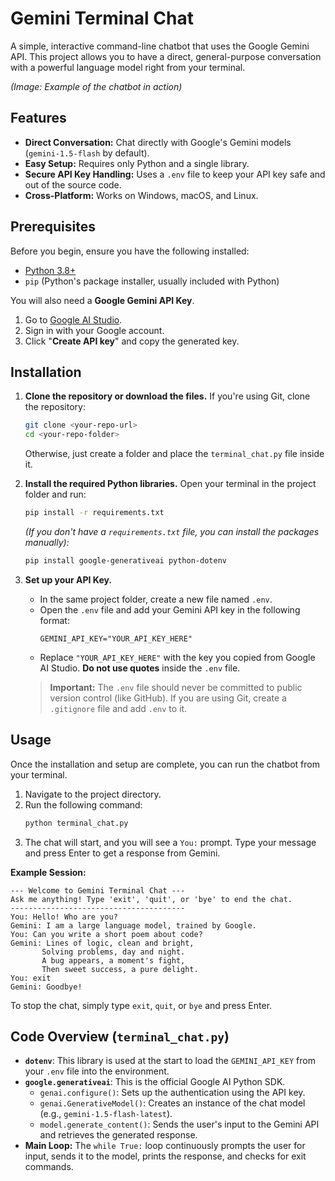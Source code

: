 # Gemini Terminal Chat

A simple, interactive command-line chatbot that uses the Google Gemini API. This project allows you to have a direct, general-purpose conversation with a powerful language model right from your terminal.


*(Image: Example of the chatbot in action)*

## Features

- **Direct Conversation:** Chat directly with Google's Gemini models (`gemini-1.5-flash` by default).
- **Easy Setup:** Requires only Python and a single library.
- **Secure API Key Handling:** Uses a `.env` file to keep your API key safe and out of the source code.
- **Cross-Platform:** Works on Windows, macOS, and Linux.

## Prerequisites

Before you begin, ensure you have the following installed:
- [Python 3.8+](https://www.python.org/downloads/)
- `pip` (Python's package installer, usually included with Python)

You will also need a **Google Gemini API Key**.
1.  Go to [Google AI Studio](https://aistudio.google.com/app/apikey).
2.  Sign in with your Google account.
3.  Click "**Create API key**" and copy the generated key.

## Installation

1.  **Clone the repository or download the files.**
    If you're using Git, clone the repository:
    ```bash
    git clone <your-repo-url>
    cd <your-repo-folder>
    ```
    Otherwise, just create a folder and place the `terminal_chat.py` file inside it.

2.  **Install the required Python libraries.**
    Open your terminal in the project folder and run:
    ```bash
    pip install -r requirements.txt
    ```
    *(If you don't have a `requirements.txt` file, you can install the packages manually):*
    ```bash
    pip install google-generativeai python-dotenv
    ```

3.  **Set up your API Key.**
    - In the same project folder, create a new file named `.env`.
    - Open the `.env` file and add your Gemini API key in the following format:
      ```
      GEMINI_API_KEY="YOUR_API_KEY_HERE"
      ```
    - Replace `"YOUR_API_KEY_HERE"` with the key you copied from Google AI Studio. **Do not use quotes** inside the `.env` file.

    > **Important:** The `.env` file should never be committed to public version control (like GitHub). If you are using Git, create a `.gitignore` file and add `.env` to it.

## Usage

Once the installation and setup are complete, you can run the chatbot from your terminal.

1.  Navigate to the project directory.
2.  Run the following command:
    ```bash
    python terminal_chat.py
    ```
3.  The chat will start, and you will see a `You:` prompt. Type your message and press Enter to get a response from Gemini.

**Example Session:**
```
--- Welcome to Gemini Terminal Chat ---
Ask me anything! Type 'exit', 'quit', or 'bye' to end the chat.
---------------------------------------
You: Hello! Who are you?
Gemini: I am a large language model, trained by Google.
You: Can you write a short poem about code?
Gemini: Lines of logic, clean and bright,
       Solving problems, day and night.
       A bug appears, a moment's fight,
       Then sweet success, a pure delight.
You: exit
Gemini: Goodbye!
```

To stop the chat, simply type `exit`, `quit`, or `bye` and press Enter.

## Code Overview (`terminal_chat.py`)

- **`dotenv`**: This library is used at the start to load the `GEMINI_API_KEY` from your `.env` file into the environment.
- **`google.generativeai`**: This is the official Google AI Python SDK.
  - `genai.configure()`: Sets up the authentication using the API key.
  - `genai.GenerativeModel()`: Creates an instance of the chat model (e.g., `gemini-1.5-flash-latest`).
  - `model.generate_content()`: Sends the user's input to the Gemini API and retrieves the generated response.
- **Main Loop:** The `while True:` loop continuously prompts the user for input, sends it to the model, prints the response, and checks for exit commands.